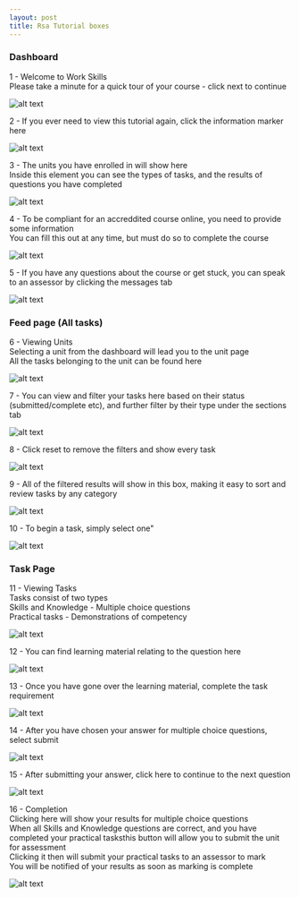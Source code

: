 ```yaml
---
layout: post
title: Rsa Tutorial boxes
---
```

### Dashboard
1 - Welcome to Work Skills  
Please take a minute for a quick tour of your course - click next to continue


![alt text](/rsaimages/1.png 'image')


2 - If you ever need to view this tutorial again, click the information marker here


![alt text](/rsaimages/2.png 'image')


3 - The units you have enrolled in will show here  
Inside this element you can see the types of tasks, and the results of questions you have completed


![alt text](/rsaimages/3.png 'image')


4 - To be compliant for an accreddited course online, you need to provide some information  
You can fill this out at any time, but must do so to complete the course


![alt text](/rsaimages/4.png 'image')


5 - If you have any questions about the course or get stuck, you can speak to an assessor by clicking the messages tab


![alt text](/rsaimages/5.png 'image')


### Feed page (All tasks)
6 - Viewing Units  
Selecting a unit from the dashboard will lead you to the unit page  
All the tasks belonging to the unit can be found here


![alt text](/rsaimages/6.png 'image')


7 - You can view and filter your tasks here based on their status (submitted/complete etc), and further filter by their type under the sections tab


![alt text](/rsaimages/7.png 'image')


8 - Click reset to remove the filters and show every task


![alt text](/rsaimages/8.png 'image')


9 - All of the filtered results will show in this box, making it easy to sort and review tasks by any category


![alt text](/rsaimages/9.png 'image')


10 - To begin a task, simply select one"


![alt text](/rsaimages/10.png 'image')


### Task Page
11 - Viewing Tasks  
Tasks consist of two types  
Skills and Knowledge - Multiple choice questions  
Practical tasks - Demonstrations of competency


![alt text](/rsaimages/11.png 'image')


12 - You can find learning material relating to the question here


![alt text](/rsaimages/12.png 'image')


13 - Once you have gone over the learning material, complete the task requirement


![alt text](/rsaimages/13.png 'image')


14 - After you have chosen your answer for multiple choice questions, select submit


![alt text](/rsaimages/14.png 'image')


15 - After submitting your answer, click here to continue to the next question


![alt text](/rsaimages/15.png 'image')


16 - Completion  
Clicking here will show your results for multiple choice questions  
When all Skills and Knowledge questions are correct, and you have completed your practical tasksthis button will allow you to submit the unit for assessment  
Clicking it then will submit your practical tasks to an assessor to mark  
You will be notified of your results as soon as marking is complete  


![alt text](/rsaimages/16.png 'image')


